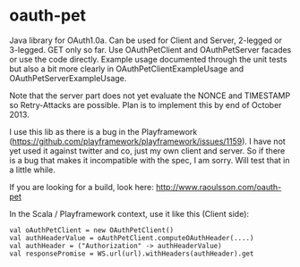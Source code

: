 oauth-pet
=========

Java library for OAuth1.0a. Can be used for Client and Server, 2-legged or 3-legged. GET only so far. Use OAuthPetClient and OAuthPetServer facades or use the code directly. Example usage documented through the unit tests but also a bit more  clearly in OAuthPetClientExampleUsage and OAuthPetServerExampleUsage.

Note that the server part does not yet evaluate the NONCE and TIMESTAMP so Retry-Attacks are possible. Plan is to implement this by end of October 2013.

I use this lib as there is a bug in the Playframework (https://github.com/playframework/playframework/issues/1159). I have not yet used it against twitter and co, just my own client and server. So if there is a bug that makes it incompatible with the spec, I am sorry. Will test that in a little while.

If you are looking for a build, look here: http://www.raoulsson.com/oauth-pet

In the Scala / Playframework context, use it like this (Client side):

    val oAuthPetClient = new OAuthPetClient()
    val authHeaderValue = oAuthPetClient.computeOAuthHeader(....)  
    val authHeader = ("Authorization" -> authHeaderValue)
    val responsePromise = WS.url(url).withHeaders(authHeader).get 


